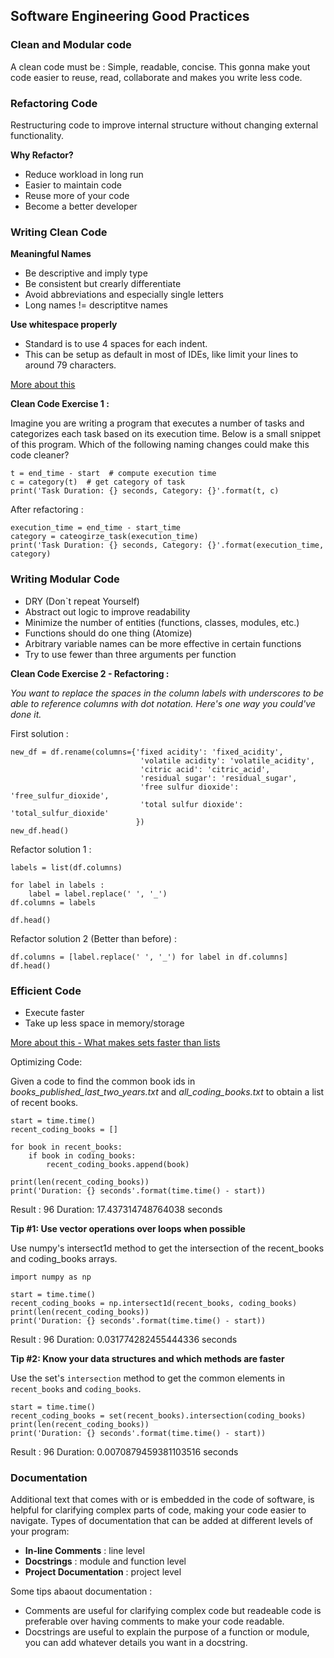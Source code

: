 ## Software Engineering Good Practices
### Clean and Modular code

A clean code must be : Simple, readable, concise.
This gonna make yout code easier to reuse, read, collaborate and makes you write less code.

### Refactoring Code

Restructuring code to improve internal structure without changing external functionality.

**Why Refactor?**
+ Reduce workload in long run
+ Easier to maintain code
+ Reuse more of your code
+ Become a better developer

### Writing Clean Code

**Meaningful Names**
+ Be descriptive and imply type
+ Be consistent but crearly differentiate
+ Avoid abbreviations and especially single letters
+ Long names != descriptitve names

**Use whitespace properly**
+ Standard is to use 4 spaces for each indent.
+ This can be setup as default in most of IDEs, like limit your lines
to around 79 characters.

[More about this](https://www.python.org/dev/peps/pep-0008/?#code-lay-out)

**Clean Code Exercise 1 :**

Imagine you are writing a program that executes a number of tasks and categorizes each task based on its execution time. Below is a small snippet of this program. Which of the following naming changes could make this code cleaner?

```
t = end_time - start  # compute execution time
c = category(t)  # get category of task
print('Task Duration: {} seconds, Category: {}'.format(t, c)
```
After refactoring : 

```
execution_time = end_time - start_time
category = cateogirze_task(execution_time)
print('Task Duration: {} seconds, Category: {}'.format(execution_time, category)
````
### Writing Modular Code

+ DRY (Don`t repeat Yourself)
+ Abstract out logic to improve readability
+ Minimize the number of entities (functions, classes, modules, etc.)
+ Functions should do one thing (Atomize)
+ Arbitrary variable names can be more effective in certain functions
+ Try to use fewer than three arguments per function

**Clean Code Exercise 2 - Refactoring  :**

_You want to replace the spaces in the column labels with underscores to be able to reference columns with dot notation. Here's one way you could've done it._

First solution : 

```
new_df = df.rename(columns={'fixed acidity': 'fixed_acidity',
                             'volatile acidity': 'volatile_acidity',
                             'citric acid': 'citric_acid',
                             'residual sugar': 'residual_sugar',
                             'free sulfur dioxide': 'free_sulfur_dioxide',
                             'total sulfur dioxide': 'total_sulfur_dioxide'
                            })
new_df.head()
```

Refactor solution 1 : 

```
labels = list(df.columns)

for label in labels :
    label = label.replace(' ', '_')
df.columns = labels

df.head()
```

Refactor solution 2 (Better than before) : 

```
df.columns = [label.replace(' ', '_') for label in df.columns]
df.head()
```

### Efficient Code

+ Execute faster
+ Take up less space in memory/storage

[More about this - What makes sets faster than lists](https://stackoverflow.com/questions/8929284/what-makes-sets-faster-than-lists/8929445#8929445)

Optimizing Code: 

Given a code to find the common book ids in _books_published_last_two_years.txt_ and _all_coding_books.txt_ to obtain a list of recent books.

```
start = time.time()
recent_coding_books = []

for book in recent_books:
    if book in coding_books:
        recent_coding_books.append(book)

print(len(recent_coding_books))
print('Duration: {} seconds'.format(time.time() - start))

```

Result : 
96
Duration: 17.437314748764038 seconds

**Tip #1: Use vector operations over loops when possible**

Use numpy's intersect1d method to get the intersection of the recent_books and coding_books arrays.

```
import numpy as np

start = time.time()
recent_coding_books = np.intersect1d(recent_books, coding_books)
print(len(recent_coding_books))
print('Duration: {} seconds'.format(time.time() - start))

```

Result :
96
Duration: 0.031774282455444336 seconds

**Tip #2: Know your data structures and which methods are faster**

Use the set's `intersection` method to get the common elements in `recent_books` and `coding_books`.

```
start = time.time()
recent_coding_books = set(recent_books).intersection(coding_books)
print(len(recent_coding_books))
print('Duration: {} seconds'.format(time.time() - start))
```

Result : 
96
Duration: 0.0070879459381103516 seconds

### Documentation

Additional text that comes with or is embedded in the code of software, is helpful for clarifying complex parts of code, making your code easier to navigate.
Types of documentation that can be added at different levels of your program:
+ **In-line Comments** : line level
+ **Docstrings** : module and function level
+ **Project Documentation** : project level

Some tips abaout documentation : 
+ Comments are useful for clarifying complex code but readeable code is preferable over having comments to make your code readable.
+ Docstrings are useful to explain the purpose of a function or module, you can add whatever details you want in a docstring.

